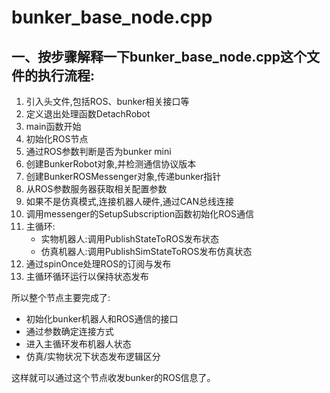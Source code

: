 # bunker_base_node.cpp

## 一、按步骤解释一下bunker_base_node.cpp这个文件的执行流程:

1. 引入头文件,包括ROS、bunker相关接口等
2. 定义退出处理函数DetachRobot
3. main函数开始
4. 初始化ROS节点
5. 通过ROS参数判断是否为bunker mini
6. 创建BunkerRobot对象,并检测通信协议版本
7. 创建BunkerROSMessenger对象,传递bunker指针
8. 从ROS参数服务器获取相关配置参数
9. 如果不是仿真模式,连接机器人硬件,通过CAN总线连接
10. 调用messenger的SetupSubscription函数初始化ROS通信
11. 主循环:
	- 实物机器人:调用PublishStateToROS发布状态
	- 仿真机器人:调用PublishSimStateToROS发布仿真状态
12. 通过spinOnce处理ROS的订阅与发布
13. 主循环循环运行以保持状态发布

所以整个节点主要完成了:

- 初始化bunker机器人和ROS通信的接口
- 通过参数确定连接方式
- 进入主循环发布机器人状态
- 仿真/实物状况下状态发布逻辑区分

这样就可以通过这个节点收发bunker的ROS信息了。